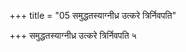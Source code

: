 +++
title = "05 समुद्धतस्याग्नीध्र उत्करे त्रिर्निवपति"

+++
समुद्धतस्याग्नीध्र उत्करे त्रिर्निवपति ५